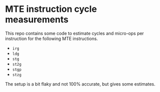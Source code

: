 # MTE instruction cycle measurements

This repo contains some code to estimate cycles and micro-ops per instruction for the following MTE instructions.

- `irg`
- `ldg`
- `stg`
- `st2g`
- `stgp`
- `stzg`

The setup is a bit flaky and not 100% accurate, but gives some estimates.

